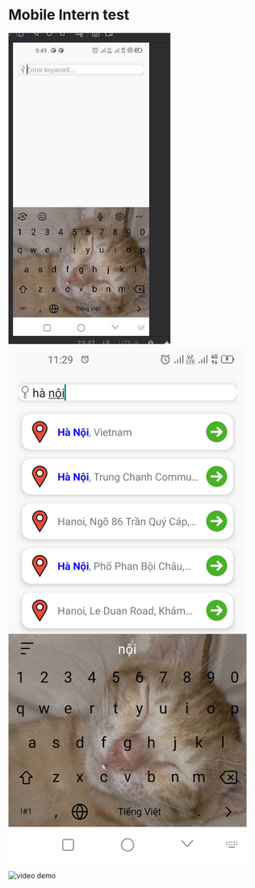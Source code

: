 # Mobile Intern test


![Ảnh demo](./images/img1.jpg)
![Ảnh demo](./images/img2.jpg)



![video demo](https://www.youtube.com/shorts/SXYWrzDwG1w)

